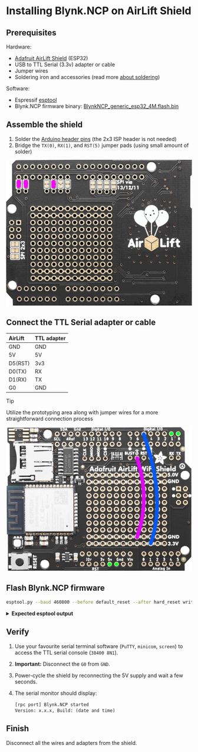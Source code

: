 # Installing Blynk.NCP on AirLift Shield

## Prerequisites

Hardware:

- [Adafruit AirLift Shield](https://www.adafruit.com/product/4285) (ESP32)
- USB to TTL Serial (3.3v) adapter or cable
- Jumper wires
- Soldering iron and accessories (read more [about soldering](https://learn.adafruit.com/adafruit-guide-excellent-soldering/tools))

Software:

- Espressif [esptool](https://docs.espressif.com/projects/esptool/en/)
- Blynk.NCP firmware binary: [BlynkNCP_generic_esp32_4M.flash.bin](https://github.com/blynkkk/BlynkNcpDriver/releases/latest/download/BlynkNCP_generic_esp32_4M.flash.bin)

## Assemble the shield

1. Solder the [Arduino header pins](https://learn.adafruit.com/adafruit-airlift-shield-esp32-wifi-co-processor/assembly-2) (the 2x3 ISP header is not needed)
2. Bridge the `TX(0)`, `RX(1)`, and `RST(5)` jumper pads (using small amount of solder)

![jumpers](../images/AirLift-Shield-Bottom.png)

## Connect the TTL Serial adapter or cable

| AirLift   | TTL adapter
| :---      | :---
| GND       | GND
| 5V        | 5V
| D5(RST)   | 3v3
| D0(TX)    | RX
| D1(RX)    | TX
| G0        | GND

> [!TIP]
> Utilize the prototyping area along with jumper wires for a more straightforward connection process

![connection](../images/AirLift-Shield-Top.png)

## Flash Blynk.NCP firmware

```sh
esptool.py --baud 460800 --before default_reset --after hard_reset write_flash --flash_size detect --erase-all 0x0 BlynkNCP_generic_esp32_4M.flash.bin
```

<details><summary><b>Expected esptool output</b></summary>

```log
TODO
```

</details>

## Verify

1. Use your favourite serial terminal software (`PuTTY`, `minicom`, `screen`) to access the TTL serial console (`38400 8N1`).
2. **Important:** Disconnect the `G0` from `GND`.
3. Power-cycle the shield by reconnecting the 5V supply and wait a few seconds.
4. The serial monitor should display:

    ```log
    [rpc port] Blynk.NCP started
    Version: x.x.x, Build: (date and time)
    ```

## Finish

Disconnect all the wires and adapters from the shield.

